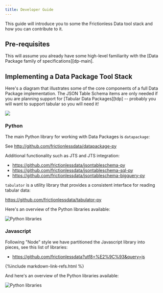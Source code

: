 ```yaml
---
title: Developer Guide
---
```


This guide will introduce you to some the Frictionless Data tool stack and how you can contribute to it.

## Pre-requisites

This will assume you already have some high-level familiarity with the [Data Package family of specifications][dp-main].

## Implementing a Data Package Tool Stack

Here's a diagram that illustrates some of the core components of a full Data Package implementation. The JSON Table Schema items are only needed if you are planning support for [Tabular Data Packages][tdp] -- probably you will want to support tabular so you will need it!

<img src="https://docs.google.com/drawings/d/1VdcWNb-PnP9QyrlMlvMWBBvSGTy_Rfdcr77Xn1HpUOI/pub?w=646&h=793" />

### Python

The main Python library for working with Data Packages is `datapackage`:

See <http://github.com/frictionlessdata/datapackage-py>

Additional functionality such as JTS and JTS integration:

* <https://github.com/frictionlessdata/jsontableschema-py>
* <https://github.com/frictionlessdata/jsontableschema-sql-py>
* <https://github.com/frictionlessdata/jsontableschema-bigquery-py>

`tabulator` is a utility library that provides a consistent interface for reading tabular data:

<https://github.com/frictionlessdata/tabulator-py>

Here's an overview of the Python libraries available:

<img src="https://docs.google.com/drawings/d/1akNQUw1xOmdMOFAaJd-83O2gbB5kWcqg5lSYzmo0M5o/pub?w=646&h=793" alt="Python libraries">

### Javascript

Following "Node" style we have partitioned the Javascript library into pieces, see this list of libraries:

* <https://github.com/frictionlessdata?utf8=%E2%9C%93&query=js>

{%include markdown-link-refs.html %}

And here's an overview of the Python libraries available:

<img src="{{ site.baseurl }}/img/python-libraries.svg" alt="Python libraries">
